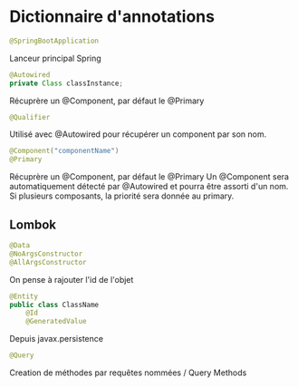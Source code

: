 # Dictionnaire d'annotations

```java
@SpringBootApplication
```

Lanceur principal Spring

```Java
@Autowired
private Class classInstance;
```

Récuprère un @Component, par défaut le @Primary

```Java
@Qualifier
```

Utilisé avec @Autowired pour récupérer un component par son nom.

```java
@Component("componentName")
@Primary
```

Récuprère un @Component, par défaut le @Primary
Un @Component sera automatiquement détecté par @Autowired et pourra être assorti d'un nom.  
Si plusieurs composants, la priorité sera donnée au primary.

## Lombok

```java
@Data
@NoArgsConstructor
@AllArgsConstructor
```

On pense à rajouter l'id de l'objet

```java
@Entity
public class ClassName
    @Id
    @GeneratedValue
```

Depuis javax.persistence

```java
@Query
```
Creation de méthodes par requêtes nommées / Query Methods
